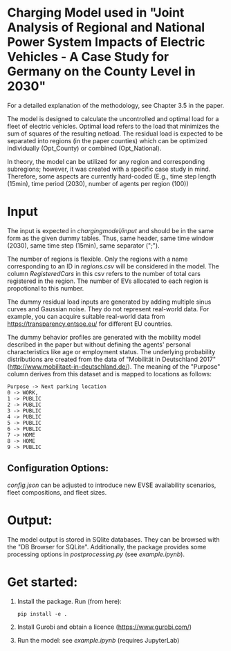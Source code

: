 # Charging Model used in "Joint Analysis of Regional and National Power System Impacts of Electric Vehicles - A Case Study for Germany on the County Level in 2030"

For a detailed explanation of the methodology, see Chapter 3.5 in the paper.

The model is designed to calculate the uncontrolled and optimal load for a fleet of electric vehicles. Optimal load refers to the load that minimizes the sum of squares of the resulting netload. The residual load is expected to be separated into regions (in the paper counties) which can be optimized individually (Opt_County) or combined (Opt_National).

In theory, the model can be utilized for any region and corresponding subregions; however, it was created with a specific case study in mind. Therefore, some aspects are currently hard-coded (E.g., time step length (15min), time period (2030), number of agents per region (100))

# Input
The input is expected in *chargingmodel/input* and should be in the same form as the given dummy tables. Thus, same header, same time window (2030), same time step (15min), same separator (";").

The number of regions is flexible. Only the regions with a name corresponding to an ID in *regions.csv* will be considered in the model. The column *RegisteredCars* in this csv refers to the number of total cars registered in the region. The number of EVs allocated to each region is propotional to this number.

The dummy residual load inputs are generated by adding multiple sinus curves and Gaussian noise. They do not represent real-world data. For example, you can acquire suitable real-world data from https://transparency.entsoe.eu/ for different EU countries.

The dummy behavior profiles are generated with the mobility model described in the paper but without defining the agents' personal characteristics like age or employment status. The underlying probability distributions are created from the data of "Mobilität in Deutschland 2017" (http://www.mobilitaet-in-deutschland.de/). The meaning of the "Purpose" column derives from this dataset and is mapped to locations as follows:

    Purpose -> Next parking location
    0 -> WORK,
    1 -> PUBLIC
    2 -> PUBLIC
    3 -> PUBLIC
    4 -> PUBLIC
    5 -> PUBLIC
    6 -> PUBLIC
    7 -> HOME
    8 -> HOME
    9 -> PUBLIC

## Configuration Options:

*config.json* can be adjusted to introduce new EVSE availability scenarios, fleet compositions, and fleet sizes.

# Output:
The model output is stored in SQlite databases. They can be browsed with the "DB Browser for SQLite". Additionally, the package provides some processing options in *postprocessing.py* (see *example.ipynb*).

# Get started:

1. Install the package. Run (from here):
    ```
    pip install -e .
    ```

2. Install Gurobi and obtain a licence (https://www.gurobi.com/)

3. Run the model: see *example.ipynb* (requires JupyterLab)

